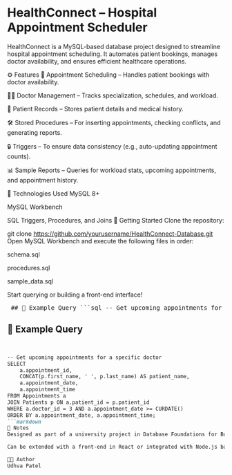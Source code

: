 # HealthConnect – Hospital Appointment Scheduler

HealthConnect is a MySQL-based database project designed to streamline hospital appointment scheduling. It automates patient bookings, manages doctor availability, and ensures efficient healthcare operations.

⚙️ Features
📅 Appointment Scheduling – Handles patient bookings with doctor availability.

👨‍⚕️ Doctor Management – Tracks specialization, schedules, and workload.

🧾 Patient Records – Stores patient details and medical history.

🛠️ Stored Procedures – For inserting appointments, checking conflicts, and generating reports.

🔒 Triggers – To ensure data consistency (e.g., auto-updating appointment counts).

📊 Sample Reports – Queries for workload stats, upcoming appointments, and appointment history.

🧰 Technologies Used
MySQL 8+

MySQL Workbench

SQL Triggers, Procedures, and Joins
🚀 Getting Started
Clone the repository:

git clone https://github.com/yourusername/HealthConnect-Database.git
Open MySQL Workbench and execute the following files in order:

schema.sql

procedures.sql

sample_data.sql

Start querying or building a front-end interface!
<pre lang="markdown"> ## 📝 Example Query ```sql -- Get upcoming appointments for a specific doctor SELECT a.appointment_id, CONCAT(p.first_name, ' ', p.last_name) AS patient_name, a.appointment_date, a.appointment_time FROM Appointments a JOIN Patients p ON a.patient_id = p.patient_id WHERE a.doctor_id = 3 AND a.appointment_date >= CURDATE() ORDER BY a.appointment_date, a.appointment_time; ``` ## 📌 Notes Designed as part of a university project in Database Foundations for Business Analytics. Can be extended with a front-end in React or integrated with Node.js backend. ## 👨‍💻 Author **Udhva Patel** </pre>
## 📝 Example Query
```markdown


-- Get upcoming appointments for a specific doctor
SELECT 
    a.appointment_id,
    CONCAT(p.first_name, ' ', p.last_name) AS patient_name,
    a.appointment_date,
    a.appointment_time
FROM Appointments a
JOIN Patients p ON a.patient_id = p.patient_id
WHERE a.doctor_id = 3 AND a.appointment_date >= CURDATE()
ORDER BY a.appointment_date, a.appointment_time;
```markdown
📌 Notes
Designed as part of a university project in Database Foundations for Business Analytics.

Can be extended with a front-end in React or integrated with Node.js backend.

👨‍💻 Author
Udhva Patel
